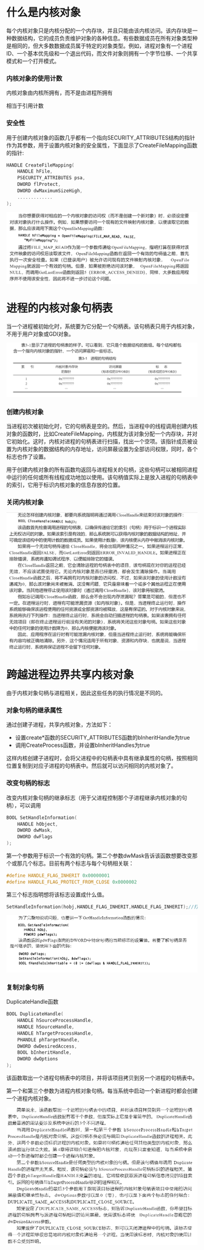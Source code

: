 # 什么是内核对象

每个内核对象只是内核分配的一个内存块，并且只能由该内核访问。该内存块是一种数据结构，它的成员负责维护对象的各种信息。有些数据成员在所有对象类型种是相同的，但大多数数据成员属于特定的对象类型。例如，进程对象有一个进程ID、一个基本优先级和一个退出代码，而文件对象则拥有一个字节位移、一个共享模式和一个打开模式。

### 内核对象的使用计数

内核对象由内核所拥有，而不是由进程所拥有

相当于引用计数

### 安全性

用于创建内核对象的函数几乎都有一个指向SECURITY_ATTRIBUTES结构的指针作为其参数，用于设置内核对象的安全属性，下面显示了CreateFileMapping函数的指针:

```c
HANDLE CreateFileMapping(
    HANDLE hFile,
    PSECURITY_ATTRIBUTES psa,
    DWORD flProtect,
    DWORD dwMaximumSizeHigh,
    .............
);
```

![image](images/9DF9488A4A804658B3ED440FE8EE66A3clipboard.png)

# 进程的内核对象句柄表

当一个进程被初始化时，系统要为它分配一个句柄表。该句柄表只用于内核对象，不用于用户对象或GDI对象。

![image](images/1ABB0080A3CA445CB456EFF556828DE4clipboard.png)

### 创建内核对象

当进程初次被初始化时，它的句柄表是空的。然后，当进程中的线程调用创建内核对象的函数时，比如CreateFileMapping，内核就为该对象分配一个内存块，并对它初始化。这时，内核对进程的句柄表进行扫描，找出一个空项。该指针成员被设置为内核对象的数据结构的内存地址，访问屏蔽设置为全部访问权限，同时，各个标志也作了设置。

用于创建内核对象的所有函数均返回与进程相关的句柄，这些句柄可以被相同进程中运行的任何或所有线程成功地加以使用。该句柄值实际上是放入进程的句柄表中的索引，它用于标识内核对象的信息存放的位置。

### 关闭内核对象

![image](images/FEFFAFFA241E4302B20869EB41B599BBclipboard.png)

# 跨越进程边界共享内核对象

由于内核对象句柄与进程相关，因此这些任务的执行情况是不同的。

### 对象句柄的继承属性

通过创建子进程，共享内核对象，方法如下：

- 设置create*函数的SECURITY_ATTRIBUTES函数的bInheritHandle为true
- 调用CreateProcess函数，并设置bInheritHandles为true

这样内核创建子进程时，会将父进程中的句柄表中具有继承属性的句柄，按照相同位置复制到对应子进程的句柄表中。然后就可以访问相同的内核对象了。

### 改变句柄的标志

改变内核对象句柄的继承标志（用于父进程控制那个子进程继承内核对象的句柄），可以调用

```c
BOOL SetHandleInformation(
    HANDLE hObject,
    DWORD dwMask,
    DWORD dwFlags
);
```

第一个参数用于标识一个有效的句柄。第二个参数dwMask告诉该函数想要改变那个或那几个标志。目前有两个标志与每个句柄相关联：

```c
#define HANDLE_FLAG_INHERIT 0x00000001
#define HANDLE_FLAG_PROTECT_FROM_CLOSE 0x0000002
```

第三个标志指明想将该标志设置成什么值。

```c
SetHandleInformation(hobj,HANDLE_FLAG_INHERIT,HANDLE_FLAG_INHERIT);//打开继承标志
```

![image](images/A3AB036DCB464155AA7139C3F42C28F3clipboard.png)

### 复制对象句柄

DuplicateHandle函数

```c
BOOL DuplicateHandle(
    HANDLE hSourceProcessHandle,
    HANDLE hSourceHandle,
    HANDLE hTargetProcessHandle,
    PHANDLE phTargetHandle,
    DWORD dwDesiredAccess,
    BOOL bInheritHandle,
    DWORD dwOptions
);
```

该函数取出一个进程句柄表中的项目，并将该项目拷贝到另一个进程的句柄表中。

第一个和第三个参数为进程内核对象句柄。每当系统中启动一个新进程时都会创建一个进程内核对象。

![image](images/757E1ABF08964AB7B0E899BE2E888BF9clipboard.png)